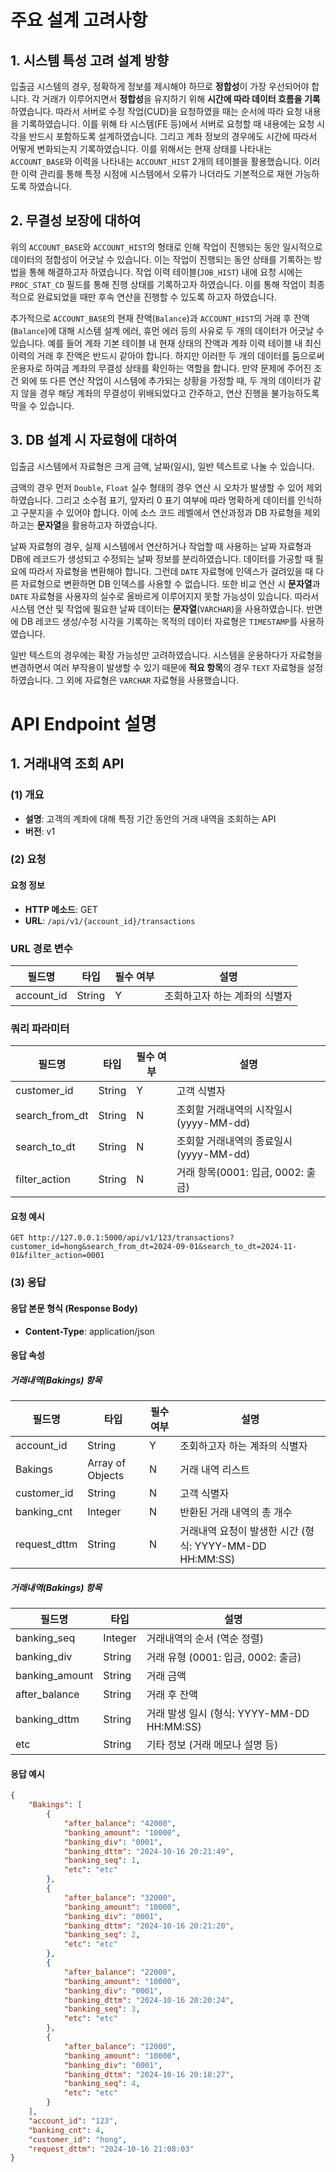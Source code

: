 # 주요 설계 고려사항

## 1. 시스템 특성 고려 설계 방향
입출금 시스템의 경우, 정확하게 정보를 제시해야 하므로 **정합성**이 가장 우선되어야 합니다. 각 거래가 이루어지면서 **정합성**을 유지하기 위해 **시간에 따라 데이터 흐름을 기록**하였습니다. 따라서 서버로 수정 작업(CUD)을 요청하였을 때는 순서에 따라 요청 내용을 기록하였습니다. 이를 위해 타 시스템(FE 등)에서 서버로 요청할 때 내용에는 요청 시각을 반드시 포함하도록 설계하였습니다. 그리고 계좌 정보의 경우에도 시간에 따라서 어떻게 변화되는지 기록하였습니다. 이를 위해서는 현재 상태를 나타내는 `ACCOUNT_BASE`와 이력을 나타내는 `ACCOUNT_HIST` 2개의 테이블을 활용했습니다. 이러한 이력 관리를 통해 특정 시점에 시스템에서 오류가 나더라도 기본적으로 재현 가능하도록 하였습니다.

## 2. 무결성 보장에 대하여
위의 `ACCOUNT_BASE`와 `ACCOUNT_HIST`의 형태로 인해 작업이 진행되는 동안 일시적으로 데이터의 정합성이 어긋날 수 있습니다. 이는 작업이 진행되는 동안 상태를 기록하는 방법을 통해 해결하고자 하였습니다. 작업 이력 테이블(`JOB_HIST`) 내에 요청 시에는 `PROC_STAT_CD` 필드를 통해 진행 상태를 기록하고자 하였습니다. 이를 통해 작업이 최종적으로 완료되었을 때만 후속 연산을 진행할 수 있도록 하고자 하였습니다.

추가적으로 `ACCOUNT_BASE`의 현재 잔액(`Balance`)과 `ACCOUNT_HIST`의 거래 후 잔액(`Balance`)에 대해 시스템 설계 에러, 휴먼 에러 등의 사유로 두 개의 데이터가 어긋날 수 있습니다. 예를 들어 계좌 기본 테이블 내 현재 상태의 잔액과 계좌 이력 테이블 내 최신 이력의 거래 후 잔액은 반드시 같아야 합니다. 하지만 이러한 두 개의 데이터를 둠으로써 운용자로 하여금 계좌의 무결성 상태를 확인하는 역할을 합니다. 만약 문제에 주어진 조건 외에 또 다른 연산 작업이 시스템에 추가되는 상황을 가정할 때, 두 개의 데이터가 같지 않을 경우 해당 계좌의 무결성이 위배되었다고 간주하고, 연산 진행을 불가능하도록 막을 수 있습니다.

## 3. DB 설계 시 자료형에 대하여
입출금 시스템에서 자료형은 크게 금액, 날짜(일시), 일반 텍스트로 나눌 수 있습니다.

금액의 경우 먼저 `Double`, `Float` 실수 형태의 경우 연산 시 오차가 발생할 수 있어 제외하였습니다. 그리고 소수점 표기, 앞자리 0 표기 여부에 따라 명확하게 데이터를 인식하고 구분지을 수 있어야 합니다. 이에 소스 코드 레벨에서 연산과정과 DB 자료형을 제외하고는 **문자열**을 활용하고자 하였습니다.

날짜 자료형의 경우, 실제 시스템에서 연산하거나 작업할 때 사용하는 날짜 자료형과 DB에 레코드가 생성되고 수정되는 날짜 정보를 분리하였습니다. 데이터를 가공할 때 필요에 따라서 자료형을 변환해야 합니다. 그런데 `DATE` 자료형에 인덱스가 걸려있을 때 다른 자료형으로 변환하면 DB 인덱스를 사용할 수 없습니다. 또한 비교 연산 시 **문자열**과 `DATE` 자료형을 사용자의 실수로 올바르게 이루어지지 못할 가능성이 있습니다. 따라서 시스템 연산 및 작업에 필요한 날짜 데이터는 **문자열**(`VARCHAR`)을 사용하였습니다. 반면에 DB 레코드 생성/수정 시각을 기록하는 목적의 데이터 자료형은 `TIMESTAMP`를 사용하였습니다.

일반 텍스트의 경우에는 확장 가능성만 고려하였습니다. 시스템을 운용하다가 자료형을 변경하면서 여러 부작용이 발생할 수 있기 때문에 **적요 항목**의 경우 `TEXT` 자료형을 설정하였습니다. 그 외에 자료형은 `VARCHAR` 자료형을 사용했습니다.



# API Endpoint 설명

## 1. 거래내역 조회 API

### (1) 개요
- **설명**: 고객의 계좌에 대해 특정 기간 동안의 거래 내역을 조회하는 API
- **버전**: v1

### (2) 요청

#### 요청 정보
- **HTTP 메소드**: GET
- **URL**: `/api/v1/{account_id}/transactions`

### URL 경로 변수

| 필드명     | 타입   | 필수 여부 | 설명                        |
|------------|--------|------------|-----------------------------|
| account_id | String | Y          | 조회하고자 하는 계좌의 식별자 |

### 쿼리 파라미터

| 필드명        | 타입   | 필수 여부 | 설명                              |
|---------------|--------|------------|-----------------------------------|
| customer_id   | String | Y          | 고객 식별자                        |
| search_from_dt| String | N          | 조회할 거래내역의 시작일시 (yyyy-MM-dd) |
| search_to_dt  | String | N          | 조회할 거래내역의 종료일시 (yyyy-MM-dd) |
| filter_action | String | N          | 거래 항목(0001: 입금, 0002: 출금)     |

#### 요청 예시
```
GET http://127.0.0.1:5000/api/v1/123/transactions?customer_id=hong&search_from_dt=2024-09-01&search_to_dt=2024-11-01&filter_action=0001
```

### (3) 응답

#### 응답 본문 형식 (Response Body)
- **Content-Type**: application/json

#### 응답 속성
##### 거래내역(Bakings) 항목

| 필드명      | 타입               | 필수 여부 | 설명                                |
|-------------|--------------------|------------|-------------------------------------|
| account_id  | String             | Y          | 조회하고자 하는 계좌의 식별자        |
| Bakings     | Array of Objects   | N          | 거래 내역 리스트                     |
| customer_id | String             | N          | 고객 식별자                          |
| banking_cnt | Integer            | N          | 반환된 거래 내역의 총 개수            |
| request_dttm| String             | N          | 거래내역 요청이 발생한 시간 (형식: YYYY-MM-DD HH:MM:SS) |

##### 거래내역(Bakings) 항목

| 필드명        | 타입      | 설명                                   |
|---------------|-----------|----------------------------------------|
| banking_seq   | Integer   | 거래내역의 순서 (역순 정렬)              |
| banking_div   | String    | 거래 유형 (0001: 입금, 0002: 출금)       |
| banking_amount| String    | 거래 금액                               |
| after_balance | String    | 거래 후 잔액                            |
| banking_dttm  | String    | 거래 발생 일시 (형식: YYYY-MM-DD HH:MM:SS)|
| etc           | String    | 기타 정보 (거래 메모나 설명 등)           |


#### 응답 예시
```json
{
    "Bakings": [
        {
            "after_balance": "42000",
            "banking_amount": "10000",
            "banking_div": "0001",
            "banking_dttm": "2024-10-16 20:21:49",
            "banking_seq": 1,
            "etc": "etc"
        },
        {
            "after_balance": "32000",
            "banking_amount": "10000",
            "banking_div": "0001",
            "banking_dttm": "2024-10-16 20:21:20",
            "banking_seq": 2,
            "etc": "etc"
        },
        {
            "after_balance": "22000",
            "banking_amount": "10000",
            "banking_div": "0001",
            "banking_dttm": "2024-10-16 20:20:24",
            "banking_seq": 3,
            "etc": "etc"
        },
        {
            "after_balance": "12000",
            "banking_amount": "10000",
            "banking_div": "0001",
            "banking_dttm": "2024-10-16 20:18:27",
            "banking_seq": 4,
            "etc": "etc"
        }
    ],
    "account_id": "123",
    "banking_cnt": 4,
    "customer_id": "hong",
    "request_dttm": "2024-10-16 21:08:03"
}
```


